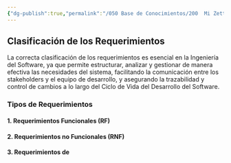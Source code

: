 ```yaml
---
{"dg-publish":true,"permalink":"/050 Base de Conocimientos/200  Mi Zettelkasten/100 Docencia/IS1/2025/Clase 03 Costos y Complejidad del Software/Zk Captura de Requerimientos (Lista de Requerimientos, Clasificación)/","tags":["digitalGarden"]}
---
```


## Clasificación de los Requerimientos

La correcta clasificación de los requerimientos es esencial en la Ingeniería del Software, ya que permite estructurar, analizar y gestionar de manera efectiva las necesidades del sistema, facilitando la comunicación entre los stakeholders y el equipo de desarrollo, y asegurando la trazabilidad y control de cambios a lo largo del Ciclo de Vida del Desarrollo del Software.

### Tipos de Requerimientos

#### 1. Requerimientos Funcionales (RF)

    

#### 2. Requerimientos no Funcionales (RNF)

    

#### 3. Requerimientos de 

    

